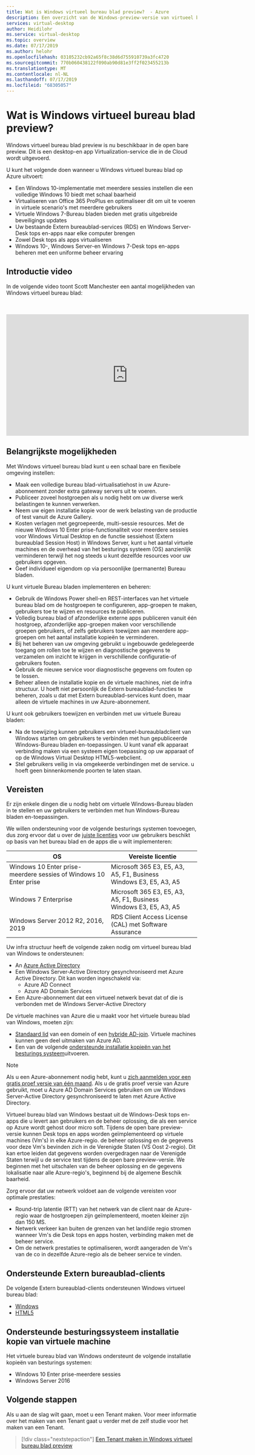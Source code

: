 ```yaml
---
title: Wat is Windows virtueel bureau blad preview?  - Azure
description: Een overzicht van de Windows-preview-versie van virtueel bureau blad.
services: virtual-desktop
author: Heidilohr
ms.service: virtual-desktop
ms.topic: overview
ms.date: 07/17/2019
ms.author: helohr
ms.openlocfilehash: 03105232cb92a65f8c38d6d755910739a3fc4720
ms.sourcegitcommit: 770b060438122f090ab90d81e3ff2f023455213b
ms.translationtype: MT
ms.contentlocale: nl-NL
ms.lasthandoff: 07/17/2019
ms.locfileid: "68305057"
---
```

# <a name="what-is-windows-virtual-desktop-preview"></a>Wat is Windows virtueel bureau blad preview? 

Windows virtueel bureau blad preview is nu beschikbaar in de open bare preview. Dit is een desktop-en app Virtualization-service die in de Cloud wordt uitgevoerd.

U kunt het volgende doen wanneer u Windows virtueel bureau blad op Azure uitvoert:

* Een Windows 10-implementatie met meerdere sessies instellen die een volledige Windows 10 biedt met schaal baarheid
* Virtualiseren van Office 365 ProPlus en optimaliseer dit om uit te voeren in virtuele scenario's met meerdere gebruikers
* Virtuele Windows 7-Bureau bladen bieden met gratis uitgebreide beveiligings updates
* Uw bestaande Extern bureaublad-services (RDS) en Windows Server-Desk tops en-apps naar elke computer brengen
* Zowel Desk tops als apps virtualiseren
* Windows 10-, Windows Server-en Windows 7-Desk tops en-apps beheren met een uniforme beheer ervaring

## <a name="introductory-video"></a>Introductie video

In de volgende video toont Scott Manchester een aantal mogelijkheden van Windows virtueel bureau blad:

<br></br><iframe src="https://www.youtube-nocookie.com/embed/30dOLcZ4_9U" width="640" height="320" allowFullScreen="true" frameBorder="0"></iframe>

## <a name="key-capabilities"></a>Belangrijkste mogelijkheden

Met Windows virtueel bureau blad kunt u een schaal bare en flexibele omgeving instellen:

* Maak een volledige bureau blad-virtualisatiehost in uw Azure-abonnement zonder extra gateway servers uit te voeren.
* Publiceer zoveel hostgroepen als u nodig hebt om uw diverse werk belastingen te kunnen verwerken.
* Neem uw eigen installatie kopie voor de werk belasting van de productie of test vanuit de Azure Gallery.
* Kosten verlagen met gegroepeerde, multi-sessie resources. Met de nieuwe Windows 10 Enter prise-functionaliteit voor meerdere sessies voor Windows Virtual Desktop en de functie sessiehost (Extern bureaublad Session Host) in Windows Server, kunt u het aantal virtuele machines en de overhead van het besturings systeem (OS) aanzienlijk verminderen terwijl het nog steeds u kunt dezelfde resources voor uw gebruikers opgeven.
* Geef individueel eigendom op via persoonlijke (permanente) Bureau bladen.

U kunt virtuele Bureau bladen implementeren en beheren:

* Gebruik de Windows Power shell-en REST-interfaces van het virtuele bureau blad om de hostgroepen te configureren, app-groepen te maken, gebruikers toe te wijzen en resources te publiceren.
* Volledig bureau blad of afzonderlijke externe apps publiceren vanuit één hostgroep, afzonderlijke app-groepen maken voor verschillende groepen gebruikers, of zelfs gebruikers toewijzen aan meerdere app-groepen om het aantal installatie kopieën te verminderen.
* Bij het beheren van uw omgeving gebruikt u ingebouwde gedelegeerde toegang om rollen toe te wijzen en diagnostische gegevens te verzamelen om inzicht te krijgen in verschillende configuratie-of gebruikers fouten.
* Gebruik de nieuwe service voor diagnostische gegevens om fouten op te lossen.
* Beheer alleen de installatie kopie en de virtuele machines, niet de infra structuur. U hoeft niet persoonlijk de Extern bureaublad-functies te beheren, zoals u dat met Extern bureaublad-services kunt doen, maar alleen de virtuele machines in uw Azure-abonnement.

U kunt ook gebruikers toewijzen en verbinden met uw virtuele Bureau bladen:

* Na de toewijzing kunnen gebruikers een virtueel-bureaubladclient van Windows starten om gebruikers te verbinden met hun gepubliceerde Windows-Bureau bladen en-toepassingen. U kunt vanaf elk apparaat verbinding maken via een systeem eigen toepassing op uw apparaat of op de Windows Virtual Desktop HTML5-webclient.
* Stel gebruikers veilig in via omgekeerde verbindingen met de service. u hoeft geen binnenkomende poorten te laten staan.

## <a name="requirements"></a>Vereisten

Er zijn enkele dingen die u nodig hebt om virtuele Windows-Bureau bladen in te stellen en uw gebruikers te verbinden met hun Windows-Bureau bladen en-toepassingen.

We willen ondersteuning voor de volgende besturings systemen toevoegen, dus zorg ervoor dat u over de [juiste licenties](https://azure.microsoft.com/pricing/details/virtual-desktop/) voor uw gebruikers beschikt op basis van het bureau blad en de apps die u wilt implementeren:

|OS|Vereiste licentie|
|---|---|
|Windows 10 Enter prise-meerdere sessies of Windows 10 Enter prise|Microsoft 365 E3, E5, A3, A5, F1, Business<br>Windows E3, E5, A3, A5|
|Windows 7 Enterprise |Microsoft 365 E3, E5, A3, A5, F1, Business<br>Windows E3, E5, A3, A5|
|Windows Server 2012 R2, 2016, 2019|RDS Client Access License (CAL) met Software Assurance|

Uw infra structuur heeft de volgende zaken nodig om virtueel bureau blad van Windows te ondersteunen:

* An [Azure Active Directory](https://docs.microsoft.com/azure/active-directory/)
* Een Windows Server-Active Directory gesynchroniseerd met Azure Active Directory. Dit kan worden ingeschakeld via:
  * Azure AD Connect
  * Azure AD Domain Services
* Een Azure-abonnement dat een virtueel netwerk bevat dat of die is verbonden met de Windows Server-Active Directory
  
De virtuele machines van Azure die u maakt voor het virtuele bureau blad van Windows, moeten zijn:

* [Standaard lid](https://docs.microsoft.com/azure/active-directory-domain-services/active-directory-ds-comparison) van een domein of een [hybride AD-join](https://docs.microsoft.com/azure/active-directory/devices/hybrid-azuread-join-plan). Virtuele machines kunnen geen deel uitmaken van Azure AD.
* Een van de volgende [ondersteunde installatie kopieën van het besturings systeem](#supported-virtual-machine-os-image)uitvoeren.

>[!NOTE]
>Als u een Azure-abonnement nodig hebt, kunt u [zich aanmelden voor een gratis proef versie van één maand](https://azure.microsoft.com/free/). Als u de gratis proef versie van Azure gebruikt, moet u Azure AD Domain Services gebruiken om uw Windows Server-Active Directory gesynchroniseerd te laten met Azure Active Directory.

Virtueel bureau blad van Windows bestaat uit de Windows-Desk tops en-apps die u levert aan gebruikers en de beheer oplossing, die als een service op Azure wordt gehost door micro soft. Tijdens de open bare preview-versie kunnen Desk tops en apps worden geïmplementeerd op virtuele machines (Vm's) in elke Azure-regio. de beheer oplossing en de gegevens voor deze Vm's bevinden zich in de Verenigde Staten (VS Oost 2-regio). Dit kan ertoe leiden dat gegevens worden overgedragen naar de Verenigde Staten terwijl u de service test tijdens de open bare preview-versie. We beginnen met het uitschalen van de beheer oplossing en de gegevens lokalisatie naar alle Azure-regio's, beginnend bij de algemene Beschik baarheid.

Zorg ervoor dat uw netwerk voldoet aan de volgende vereisten voor optimale prestaties:

* Round-trip latentie (RTT) van het netwerk van de client naar de Azure-regio waar de hostgroepen zijn geïmplementeerd, moeten kleiner zijn dan 150 MS.
* Netwerk verkeer kan buiten de grenzen van het land/de regio stromen wanneer Vm's die Desk tops en apps hosten, verbinding maken met de beheer service.
* Om de netwerk prestaties te optimaliseren, wordt aangeraden de Vm's van de co in dezelfde Azure-regio als de beheer service te vinden.

## <a name="supported-remote-desktop-clients"></a>Ondersteunde Extern bureaublad-clients

De volgende Extern bureaublad-clients ondersteunen Windows virtueel bureau blad:

* [Windows](https://docs.microsoft.com/azure/virtual-desktop/connect-windows-7-and-10)
* [HTML5](https://docs.microsoft.com/azure/virtual-desktop/connect-web)

## <a name="supported-virtual-machine-os-image"></a>Ondersteunde besturingssysteem installatie kopie van virtuele machine

Het virtuele bureau blad van Windows ondersteunt de volgende installatie kopieën van besturings systemen:

* Windows 10 Enter prise-meerdere sessies
* Windows Server 2016

## <a name="next-steps"></a>Volgende stappen

Als u aan de slag wilt gaan, moet u een Tenant maken. Voor meer informatie over het maken van een Tenant gaat u verder met de zelf studie voor het maken van een Tenant.

> [!div class="nextstepaction"]
> [Een Tenant maken in Windows virtueel bureau blad preview](tenant-setup-azure-active-directory.md)
